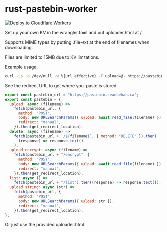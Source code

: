 # rust-pastebin-worker

[![Deploy to Cloudflare Workers](https://deploy.workers.cloudflare.com/button)](https://deploy.workers.cloudflare.com/?url=https://github.com/codebam/pastebin-worker)

Set up your own KV in the wrangler.toml and put uploader.html at /

Supports MIME types by putting .file-ext at the end of filenames when
downloading.

Files are limited to 15MB due to KV limitations.

Example usage:

```sh
curl -Ls -o /dev/null -w %{url_effective} -F upload=@- https://pastebin.seanbehan.ca
```

See the redirect URL to get where your paste is stored.

```javascript
export const pastebin_url = "https://pastebin.seanbehan.ca";
export const pastebin = {
  upload: async (filename) =>
    fetch(pastebin_url, {
      method: "POST",
      body: new URLSearchParams({ upload: await read_file(filename) }),
      redirect: "manual",
    }).then(get_redirect_location),
  delete: async (filename) =>
    fetch(pastebin_url + `/${filename}`, { method: "DELETE" }).then(
      (response) => response.text()
    ),
  upload_encrypt: async (filename) =>
    fetch(pastebin_url + "/encrypt", {
      method: "POST",
      body: new URLSearchParams({ upload: await read_file(filename) }),
      redirect: "manual",
    }).then(get_redirect_location),
  list: async () =>
    fetch(pastebin_url + "/list").then((response) => response.text()),
  upload_string: async (str) =>
    fetch(pastebin_url, {
      method: "POST",
      body: new URLSearchParams({ upload: str }),
      redirect: "manual",
    }).then(get_redirect_location),
};
```

Or just use the provided uploader.html

